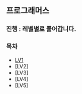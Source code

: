 ## 프로그래머스

### 진행 : 레벨별로 풀어갑니다.

### 목차
* [LV1](https://github.com/gerherh/Algorithm/tree/main/%ED%94%84%EB%A1%9C%EA%B7%B8%EB%9E%98%EB%A8%B8%EC%8A%A4/LV1)
* [LV2]
* [LV3]
* [LV4]
* [LV5]
